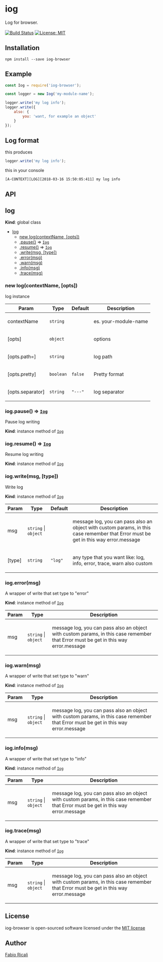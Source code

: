 # iog
Log for browser.
<br/><br/>
<a href="https://travis-ci.org/fabioricali/iog-browser" target="_blank"><img src="https://travis-ci.org/fabioricali/iog-browser.svg?branch=master" title="Build Status"/></a>
<a href="https://opensource.org/licenses/MIT" target="_blank"><img src="https://img.shields.io/badge/License-MIT-yellow.svg" title="License: MIT"/></a>

## Installation
```
npm install --save iog-browser
```

## Example
```javascript
const Iog = require('iog-browser');

const logger = new Iog('my-module-name');

logger.write('my log info');
logger.write({
    also: {
        you: 'want, for example an object'
    }
});
```

## Log format

this produces
```javascript
logger.write('my log info');
```
this in your console
```
[A-CONTEXT][LOG][2018-03-16 15:50:05:411] my log info
```

## API

<a name="Iog"></a>

## Iog
**Kind**: global class  

* [Iog](#Iog)
    * [new Iog(contextName, [opts])](#new_Iog_new)
    * [.pause()](#Iog+pause) ⇒ [<code>Iog</code>](#Iog)
    * [.resume()](#Iog+resume) ⇒ [<code>Iog</code>](#Iog)
    * [.write(msg, [type])](#Iog+write)
    * [.error(msg)](#Iog+error)
    * [.warn(msg)](#Iog+warn)
    * [.info(msg)](#Iog+info)
    * [.trace(msg)](#Iog+trace)

<a name="new_Iog_new"></a>

### new Iog(contextName, [opts])
Iog instance

<table>
  <thead>
    <tr>
      <th>Param</th><th>Type</th><th>Default</th><th>Description</th>
    </tr>
  </thead>
  <tbody>
<tr>
    <td>contextName</td><td><code>string</code></td><td></td><td><p>es. your-module-name</p>
</td>
    </tr><tr>
    <td>[opts]</td><td><code>object</code></td><td></td><td><p>options</p>
</td>
    </tr><tr>
    <td>[opts.path=]</td><td><code>string</code></td><td></td><td><p>log path</p>
</td>
    </tr><tr>
    <td>[opts.pretty]</td><td><code>boolean</code></td><td><code>false</code></td><td><p>Pretty format</p>
</td>
    </tr><tr>
    <td>[opts.separator]</td><td><code>string</code></td><td><code>&quot;---&quot;</code></td><td><p>log separator</p>
</td>
    </tr>  </tbody>
</table>

<a name="Iog+pause"></a>

### iog.pause() ⇒ [<code>Iog</code>](#Iog)
Pause log writing

**Kind**: instance method of [<code>Iog</code>](#Iog)  
<a name="Iog+resume"></a>

### iog.resume() ⇒ [<code>Iog</code>](#Iog)
Resume log writing

**Kind**: instance method of [<code>Iog</code>](#Iog)  
<a name="Iog+write"></a>

### iog.write(msg, [type])
Write log

**Kind**: instance method of [<code>Iog</code>](#Iog)  
<table>
  <thead>
    <tr>
      <th>Param</th><th>Type</th><th>Default</th><th>Description</th>
    </tr>
  </thead>
  <tbody>
<tr>
    <td>msg</td><td><code>string</code> | <code>object</code></td><td></td><td><p>message log, you can pass also an object with custom params, in this case remember that Error must be get in this way error.message</p>
</td>
    </tr><tr>
    <td>[type]</td><td><code>string</code></td><td><code>&quot;log&quot;</code></td><td><p>any type that you want like: log, info, error, trace, warn also custom</p>
</td>
    </tr>  </tbody>
</table>

<a name="Iog+error"></a>

### iog.error(msg)
A wrapper of write that set type to "error"

**Kind**: instance method of [<code>Iog</code>](#Iog)  
<table>
  <thead>
    <tr>
      <th>Param</th><th>Type</th><th>Description</th>
    </tr>
  </thead>
  <tbody>
<tr>
    <td>msg</td><td><code>string</code> | <code>object</code></td><td><p>message log, you can pass also an object with custom params, in this case remember that Error must be get in this way error.message</p>
</td>
    </tr>  </tbody>
</table>

<a name="Iog+warn"></a>

### iog.warn(msg)
A wrapper of write that set type to "warn"

**Kind**: instance method of [<code>Iog</code>](#Iog)  
<table>
  <thead>
    <tr>
      <th>Param</th><th>Type</th><th>Description</th>
    </tr>
  </thead>
  <tbody>
<tr>
    <td>msg</td><td><code>string</code> | <code>object</code></td><td><p>message log, you can pass also an object with custom params, in this case remember that Error must be get in this way error.message</p>
</td>
    </tr>  </tbody>
</table>

<a name="Iog+info"></a>

### iog.info(msg)
A wrapper of write that set type to "info"

**Kind**: instance method of [<code>Iog</code>](#Iog)  
<table>
  <thead>
    <tr>
      <th>Param</th><th>Type</th><th>Description</th>
    </tr>
  </thead>
  <tbody>
<tr>
    <td>msg</td><td><code>string</code> | <code>object</code></td><td><p>message log, you can pass also an object with custom params, in this case remember that Error must be get in this way error.message</p>
</td>
    </tr>  </tbody>
</table>

<a name="Iog+trace"></a>

### iog.trace(msg)
A wrapper of write that set type to "trace"

**Kind**: instance method of [<code>Iog</code>](#Iog)  
<table>
  <thead>
    <tr>
      <th>Param</th><th>Type</th><th>Description</th>
    </tr>
  </thead>
  <tbody>
<tr>
    <td>msg</td><td><code>string</code> | <code>object</code></td><td><p>message log, you can pass also an object with custom params, in this case remember that Error must be get in this way error.message</p>
</td>
    </tr>  </tbody>
</table>


## License
iog-browser is open-sourced software licensed under the <a target="_blank" href="http://opensource.org/licenses/MIT">MIT license</a>

## Author
<a target="_blank" href="http://rica.li">Fabio Ricali</a>